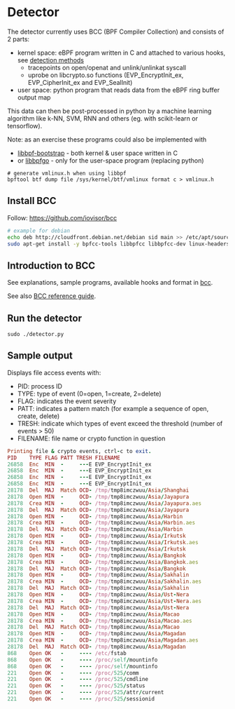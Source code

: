 # Detector

The detector currently uses BCC (BPF Compiler Collection) and consists of 2 parts:
- kernel space: eBPF program written in C and attached to various hooks, see [detection methods](overview.md#detection-methods)
    - tracepoints on open/openat and unlink/unlinkat syscall
    - uprobe on libcrypto.so functions (EVP_EncryptInit_ex, EVP_CipherInit_ex and EVP_SealInit)
- user space: python program that reads data from the eBPF ring buffer output map

This data can then be post-processed in python by a machine learning algorithm like k-NN, SVM, RNN and others (eg. with scikit-learn or tensorflow).

Note: as an exercise these programs could also be implemented with 
- [libbpf-bootstrap](https://github.com/libbpf/libbpf-bootstrap) - both kernel & user space written in C
- or [libbpfgo](https://github.com/aquasecurity/libbpfgo) - only for the user-space program (replacing python)

```shell
# generate vmlinux.h when using libbpf
bpftool btf dump file /sys/kernel/btf/vmlinux format c > vmlinux.h
```

## Install BCC

Follow: https://github.com/iovisor/bcc

```bash
# example for debian
echo deb http://cloudfront.debian.net/debian sid main >> /etc/apt/sources.list
sudo apt-get install -y bpfcc-tools libbpfcc libbpfcc-dev linux-headers-$(uname -r)
```

## Introduction to BCC

See explanations, sample programs, available hooks and format in [bcc](https://github.com/iovisor/bcc/blob/master/README.md).

See also [BCC reference guide](https://github.com/iovisor/bcc/blob/master/docs/reference_guide.md).

## Run the detector

```shell
sudo ./detector.py
```

## Sample output

Displays file access events with:
- PID: process ID
- TYPE: type of event (0=open, 1=create, 2=delete)
- FLAG: indicates the event severity
- PATT: indicates a pattern match (for example a sequence of open, create, delete)
- TRESH: indicate which types of event exceed the threshold (number of events > 50)
- FILENAME: file name or crypto function in question

```rb
Printing file & crypto events, ctrl-c to exit.
PID    TYPE FLAG PATT TRESH FILENAME
26858  Enc  MIN  -     ---E EVP_EncryptInit_ex
26858  Enc  MIN  -     ---E EVP_EncryptInit_ex
26858  Enc  MIN  -     ---E EVP_EncryptInit_ex
26858  Enc  MIN  -     ---E EVP_EncryptInit_ex
28178  Del  MAJ  Match OCD- /tmp/tmp8imczwuu/Asia/Shanghai
28178  Open MIN  -     OCD- /tmp/tmp8imczwuu/Asia/Jayapura
28178  Crea MIN  -     OCD- /tmp/tmp8imczwuu/Asia/Jayapura.aes
28178  Del  MAJ  Match OCD- /tmp/tmp8imczwuu/Asia/Jayapura
28178  Open MIN  -     OCD- /tmp/tmp8imczwuu/Asia/Harbin
28178  Crea MIN  -     OCD- /tmp/tmp8imczwuu/Asia/Harbin.aes
28178  Del  MAJ  Match OCD- /tmp/tmp8imczwuu/Asia/Harbin
28178  Open MIN  -     OCD- /tmp/tmp8imczwuu/Asia/Irkutsk
28178  Crea MIN  -     OCD- /tmp/tmp8imczwuu/Asia/Irkutsk.aes
28178  Del  MAJ  Match OCD- /tmp/tmp8imczwuu/Asia/Irkutsk
28178  Open MIN  -     OCD- /tmp/tmp8imczwuu/Asia/Bangkok
28178  Crea MIN  -     OCD- /tmp/tmp8imczwuu/Asia/Bangkok.aes
28178  Del  MAJ  Match OCD- /tmp/tmp8imczwuu/Asia/Bangkok
28178  Open MIN  -     OCD- /tmp/tmp8imczwuu/Asia/Sakhalin
28178  Crea MIN  -     OCD- /tmp/tmp8imczwuu/Asia/Sakhalin.aes
28178  Del  MAJ  Match OCD- /tmp/tmp8imczwuu/Asia/Sakhalin
28178  Open MIN  -     OCD- /tmp/tmp8imczwuu/Asia/Ust-Nera
28178  Crea MIN  -     OCD- /tmp/tmp8imczwuu/Asia/Ust-Nera.aes
28178  Del  MAJ  Match OCD- /tmp/tmp8imczwuu/Asia/Ust-Nera
28178  Open MIN  -     OCD- /tmp/tmp8imczwuu/Asia/Macao
28178  Crea MIN  -     OCD- /tmp/tmp8imczwuu/Asia/Macao.aes
28178  Del  MAJ  Match OCD- /tmp/tmp8imczwuu/Asia/Macao
28178  Open MIN  -     OCD- /tmp/tmp8imczwuu/Asia/Magadan
28178  Crea MIN  -     OCD- /tmp/tmp8imczwuu/Asia/Magadan.aes
28178  Del  MAJ  Match OCD- /tmp/tmp8imczwuu/Asia/Magadan
868    Open OK   -     ---- /etc/fstab
868    Open OK   -     ---- /proc/self/mountinfo
868    Open OK   -     ---- /proc/self/mountinfo
221    Open OK   -     ---- /proc/525/comm
221    Open OK   -     ---- /proc/525/cmdline
221    Open OK   -     ---- /proc/525/status
221    Open OK   -     ---- /proc/525/attr/current
221    Open OK   -     ---- /proc/525/sessionid
```